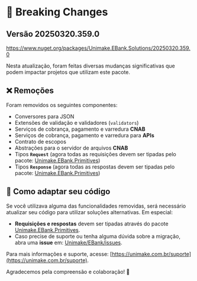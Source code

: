 # 🚨 Breaking Changes

## Versão 20250320.359.0
https://www.nuget.org/packages/Unimake.EBank.Solutions/20250320.359.0

Nesta atualização, foram feitas diversas mudanças significativas que podem impactar projetos que utilizam este pacote.

## ❌ Remoções

Foram removidos os seguintes componentes:

- Conversores para JSON
- Extensões de validação e validadores (`validators`)
- Serviços de cobrança, pagamento e varredura **CNAB**
- Serviços de cobrança, pagamento e varredura para **APIs**
- Contrato de escopos
- Abstrações para o servidor de arquivos **CNAB**
- Tipos **`Request`** (agora todas as requisições devem ser tipadas pelo pacote: [Unimake.EBank.Primitives](https://www.nuget.org/packages/Unimake.EBank.Primitives/))
- Tipos **`Response`** (agora todas as respostas devem ser tipadas pelo pacote: [Unimake.EBank.Primitives](https://www.nuget.org/packages/Unimake.EBank.Primitives/))

## 🔧 Como adaptar seu código

Se você utilizava alguma das funcionalidades removidas, será necessário atualizar seu código para utilizar soluções alternativas. Em especial:

- **Requisições e respostas** devem ser tipadas através do pacote [Unimake.EBank.Primitives](https://www.nuget.org/packages/Unimake.EBank.Primitives/).
- Caso precise de suporte ou tenha alguma dúvida sobre a migração, abra uma **issue** em: [Unimake/EBank/issues](https://github.com/Unimake/EBank/issues).

Para mais informações e suporte, acesse: [https://unimake.com.br/suporte](https://unimake.com.br/suporte).

Agradecemos pela compreensão e colaboração! 🚀